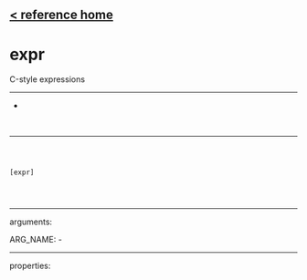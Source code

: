 [< reference home](ceammc_lib.html)
---

# expr


С-style expressions

---

-
<br>


---


```



[expr]


            
```

---
arguments:

ARG_NAME: -<br>

---
properties:


